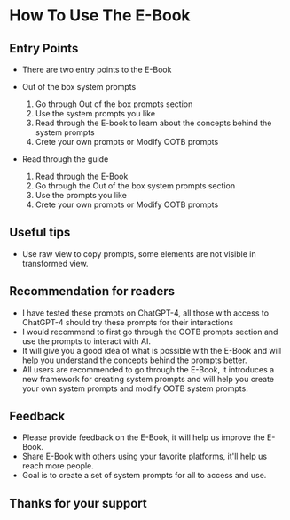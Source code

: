# How To Use The E-Book

## Entry Points
- There are two entry points to the E-Book
  
- Out of the box system prompts
  1. Go through Out of the box prompts section
  2. Use the system prompts you like
  3. Read through the E-book to learn about the concepts behind the system prompts  
  4. Crete your own prompts or Modify OOTB prompts

- Read through the guide
  1. Read through the E-Book
  2. Go through the Out of the box system prompts section
  3. Use the prompts you like
  4. Crete your own prompts or Modify OOTB prompts

## Useful tips
- Use raw view to copy prompts, some elements are not visible in transformed view.

## Recommendation for readers
- I have tested these prompts on ChatGPT-4, all those with access to ChatGPT-4 should try these prompts for their interactions
- I would recommend to first go through the OOTB prompts section and use the prompts to interact with AI. 
- It will give you a good idea of what is possible with the E-Book and will help you understand the concepts behind the prompts better.
- All users are recommended to go through the E-Book, it introduces a new framework for creating system prompts and will help you create your own system prompts and modify OOTB system prompts.

## Feedback
- Please provide feedback on the E-Book, it will help us improve the E-Book.
- Share E-Book with others using your favorite platforms, it'll help us reach more people.
- Goal is to create a set of system prompts for all to access and use.

## Thanks for your support